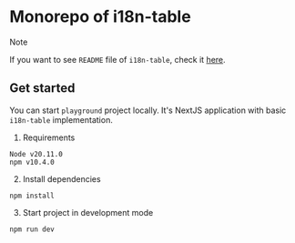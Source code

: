 # Monorepo of i18n-table

> [!Note]
> If you want to see `README` file of `i18n-table`, check it [here](./lib/README.md).

## Get started

You can start `playground` project locally. It's NextJS application with basic `i18n-table` implementation.

1. Requirements

```
Node v20.11.0
npm v10.4.0
```

2. Install dependencies

```
npm install
```

3. Start project in development mode

```sh
npm run dev
```
